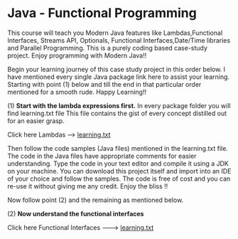 # Java - Functional Programming

This course will teach you Modern Java features like Lambdas,Functional Interfaces, Streams API, Optionals, Functional Interfaces,Date/Time libraries and Parallel Programming. This is a purely coding based case-study project. Enjoy programming with Modern Java!!


Begin your learning journey of this case study project in this order below. I have mentioned every single Java package link here to assist your learning. Starting with point (1) below and till the end in that particular order mentioned for a smooth rude. Happy Learning!!

(1) **Start with the lambda expressions first.** In every package folder you will find learning.txt file
This file contains the gist of every concept distilled out for an easier grasp.

Click here Lambdas --> [learning.txt](https://github.com/hegde10122/ModernJavaLearnings/blob/master/hegde/src/java8/learnings/lambdas/learning.txt "Lambdas")

Then follow the code samples (Java files) mentioned in the learning.txt file. The code in the Java files have appropriate comments for easier understanding. Type the code in your text editor and compile it using a JDK on your machine. You can download this project itself and import into an IDE of your choice and follow the samples.
The code is free of cost and you can re-use it without giving me any credit. Enjoy the bliss !!

Now follow point (2) and the remaining as mentioned below.

(2) **Now understand the functional interfaces**

Click here Functional Interfaces ---> [learning.txt](https://github.com/hegde10122/ModernJavaLearnings/blob/master/hegde/src/java8/learnings/functionalinterface/learning.txt "Functional Interfaces")
